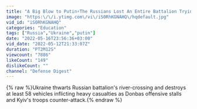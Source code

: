 ```yaml
---
title: "A Big Blow to Putin⚡The Russians Lost An Entire Battalion Trying To Cross A River."
image: "https:\/\/i.ytimg.com\/vi\/iS0RhKGNAHQ\/hqdefault.jpg"
vid_id: "iS0RhKGNAHQ"
categories: "Education"
tags: ["Russia","Ukraine","putin"]
date: "2022-05-16T23:56:36+03:00"
vid_date: "2022-05-12T21:33:07Z"
duration: "PT2M12S"
viewcount: "7886"
likeCount: "149"
dislikeCount: ""
channel: "Defense Digest"
---
```

{% raw %}Ukraine thwarts Russian battalion's river-crossing and destroys at least 58 vehicles inflicting heavy casualties as Donbas offensive stalls and Kyiv's troops counter-attack.{% endraw %}
